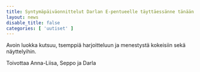 ```yaml
---
title: Syntymäpäiväonnittelut Darlan E-pentueelle täyttäessänne tänään 2-vuotta.
layout: news
disable_title: false
categories: [ 'uutiset' ]
---
```


Avoin luokka kutsuu, tsemppiä harjoitteluun ja menestystä kokeisiin  sekä näyttelyihin.

Toivottaa Anna-Liisa, Seppo ja Darla
